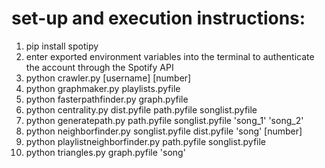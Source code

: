 # set-up and execution instructions:

1. pip install spotipy
2. enter exported environment variables into the terminal to authenticate 
   the account through the Spotify API
3. python crawler.py [username] [number]
4. python graphmaker.py playlists.pyfile
5. python fasterpathfinder.py graph.pyfile
6. python centrality.py dist.pyfile path.pyfile songlist.pyfile
7. python generatepath.py path.pyfile songlist.pyfile 'song_1' 'song_2' 
8. python neighborfinder.py songlist.pyfile dist.pyfile 'song' [number]
9. python playlistneighborfinder.py path.pyfile songlist.pyfile
9. python triangles.py graph.pyfile 'song'
